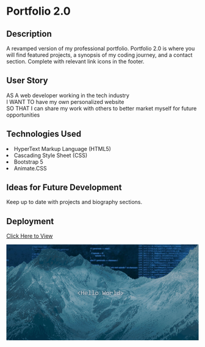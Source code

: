 # Portfolio 2.0

## Description

A revamped version of my professional portfolio. Portfolio 2.0 is where you will find featured projects, a synopsis of my coding journey, and a contact section. Complete with relevant link icons in the footer.

## User Story

AS A web developer working in the tech industry
<br>
I WANT TO have my own personalized website
<br>
SO THAT I can share my work with others to better market myself for future opportunities

## Technologies Used

<li>
HyperText Markup Language (HTML5)
</li>
<li>
Cascading Style Sheet (CSS)
</li>
<li>
Bootstrap 5
</li>
<li>
Animate.CSS
</li>

## Ideas for Future Development

Keep up to date with projects and biography sections.

## Deployment

<a href="https://andrewc411.github.io/">Click Here to View

![Alt text](<screenshot/Screenshot (8).png>)
